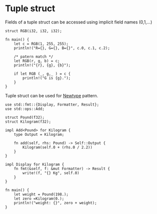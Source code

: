# Tuple struct

Fields of a tuple struct can be accessed using implicit field names (0,1,...)

```rust, editable
struct RGB(i32, i32, i32);

fn main() {
    let c = RGB(1, 255, 255);
    println!("R={}, G={}, B={}", c.0, c.1, c.2);

    /* patern match */
    let RGB(r, g, b) = c;
    println!("{r}, {g}, {b}");

    if let RGB (_, g,_ ) = c {
        println!("G is {g}.");
    }
}
```

Tuple struct can be used for [Newtype](https://doc.rust-lang.org/book/ch19-03-advanced-traits.html#using-the-newtype-pattern-to-implement-external-traits-on-external-types) pattern.

```rust, editable
use std::fmt::{Display, Formatter, Result};
use std::ops::Add;

struct Pound(f32);
struct Kilogram(f32);

impl Add<Pound> for Kilogram {
    type Output = Kilogram;

    fn add(self, rhs: Pound) -> Self::Output {
        Kilogram(self.0 + (rhs.0 / 2.2))
    }
}

impl Display for Kilogram {
    fn fmt(&self, f: &mut Formatter) -> Result {
        write!(f, "{} Kg", self.0)
    }
}

fn main() {
    let weight = Pound(198.);
    let zero =Kilogram(0.);
    println!("weight: {}", zero + weight);
}
```
